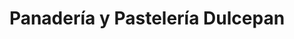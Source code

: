 ---
title: "Panadería y Pastelería Dulcepan"
url: /quetzaltenango/panaderia-y-pasteleria-dulcepan/
shop: Bäckerei
---